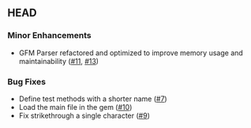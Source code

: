 ## HEAD

### Minor Enhancements

* GFM Parser refactored and optimized to improve memory usage and maintainability
  ([#11](https://github.com/kramdown/parser-gfm/pull/11), [#13](https://github.com/kramdown/parser-gfm/pull/13))

### Bug Fixes

* Define test methods with a shorter name ([#7](https://github.com/kramdown/parser-gfm/pull/7))
* Load the main file in the gem ([#10](https://github.com/kramdown/parser-gfm/pull/10))
* Fix strikethrough a single character ([#9](https://github.com/kramdown/parser-gfm/pull/9))
